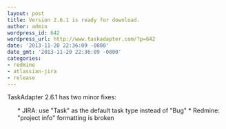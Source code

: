```yaml
---
layout: post
title: Version 2.6.1 is ready for download.
author: admin
wordpress_id: 642
wordpress_url: http://www.taskadapter.com/?p=642
date: '2013-11-20 22:36:09 -0800'
date_gmt: '2013-11-20 22:36:09 -0800'
categories:
- redmine
- atlassian-jira
- release
---
```

<p>TaskAdapter 2.6.1 has two minor fixes:</p>
<ul>
* JIRA: use "Task" as the default task type instead of "Bug"
* Redmine: "project info" formatting is broken

</ul></p>
